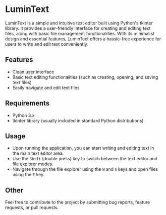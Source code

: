 # LuminText

LuminText is a simple and intuitive text editor built using Python's tkinter library. It provides a user-friendly interface for creating and editing text files, along with basic file management functionalities. With its minimalist design and essential features, LuminText offers a hassle-free experience for users to write and edit text conveniently.

## Features

- Clean user interface
- Basic text editing functionalities (such as creating, opening, and saving text files)
- Easily navigate and edit text files

## Requirements

- Python 3.x
- tkinter library (usually included in standard Python distributions)

## Usage

- Upon running the application, you can start writing and editing text in the main text editor area.
- Use the `Shift` (double press) key to switch between the text editor and file explorer modes.
- Navigate through the file explorer using the `W` and `S` keys and open files using the `E` key.

## Other

Feel free to contribute to the project by submitting bug reports, feature requests, or pull requests.
